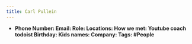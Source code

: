 ```yaml
---
title: Carl Pullein
---
```


- **Phone Number:
Email:
Role:
Locations:
How we met: Youtube coach todoist
Birthday:
Kids names:
Company:
Tags: #People**

